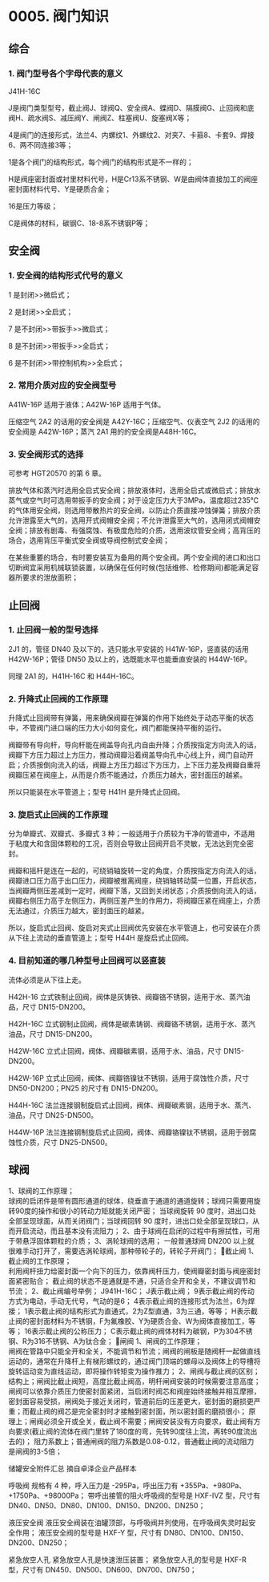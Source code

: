 # 0005. 阀门知识

## 综合

### 1. 阀门型号各个字母代表的意义

J41H-16C

J是阀门类型型号，截止阀J、球阀Q、安全阀A、蝶阀D、隔膜阀G、止回阀和底阀H、疏水阀S、减压阀Y、闸阀Z、柱塞阀U、旋塞阀X等；

4是阀门的连接形式，法兰4、内螺纹1、外螺纹2、对夹7、卡箍8、卡套9、焊接6、两不同连接3等；

1是各个阀门的结构形式，每个阀门的结构形式是不一样的；

H是阀座密封面或衬里材料代号，H是Cr13系不锈钢、W是由阀体直接加工的阀座密封面材料代号、Y是硬质合金；

16是压力等级；

C是阀体的材料，碳钢C、18-8系不锈钢P等；

## 安全阀

### 1. 安全阀的结构形式代号的意义
1 是封闭>>微启式；

2 是封闭>>全启式；

7 是不封闭>>带扳手>>微启式；

8 是不封闭>>带扳手>>全启式；

6 是不封闭>>带控制机构>>全启式；

### 2. 常用介质对应的安全阀型号

A41W-16P 适用于液体；A42W-16P 适用于气体。

压缩空气 2A2 的话用的安全阀是 A42Y-16C；压缩空气、仪表空气 2J2 的话用的安全阀是 A42W-16P；蒸汽 2A1 用的的安全阀是A48H-16C。

### 3. 安全阀形式的选择

可参考 HGT20570 的第 6 章。

排放气体和蒸汽时选用全启式安全阀；排放液体时，选用全启式或微启式；排放水蒸气或空气时可选用带扳手的安全阀；对于设定压力大于3MPa，温度超过235℃的气体用安全阀，则选用带散热片的安全阀，以防止介质直接冲蚀弹簧；排放介质允许泄露至大气的，选用开式阀帽安全阀；不允许泄露至大气的，选用闭式阀帽安全阀；排放有剧毒、有强腐蚀、有极度危险的介质，选用波纹管安全阀；高背压的场合，选用背压平衡式安全阀或导阀控制式安全阀；

在某些重要的场合，有时要安装互为备用的两个安全阀。两个安全阀的进口和出口切断阀宜采用机械联锁装置，以确保在任何时候(包括维修、检修期间)都能满足容器所要求的泄放面积；

## 止回阀
### 1. 止回阀一般的型号选择
2J1 的，管径 DN40 及以下的，选只能水平安装的 H41W-16P，竖直装的话用 H42W-16P；管径 DN50 及以上的，选既能水平也能垂直安装的 H44W-16P。

同理 2A1 的，H41H-16C 和 H44H-16C。

### 2. 升降式止回阀的工作原理          
升降式止回阀带有弹簧，用来确保阀瓣在弹簧的作用下始终处于动态平衡的状态中，不管阀门进口端的压力大小如何变化，阀门都能保持平衡的运行。

阀瓣带有导向杆，导向杆能在阀盖导向孔内自由升降；介质按指定方向流入的话，阀瓣下方压力超过上方压力，推动阀瓣沿着阀盖导向孔中心线上升，阀门自动开启；介质按倒向流入的话，阀瓣上方压力超过下方压力，上下压力差及阀瓣自重将阀瓣压紧在阀座上，从而是介质不能通过，介质压力越大，密封面压的越紧。

所以只能装在水平管道上；型号 H41H 是升降式止回阀。

### 3. 旋启式止回阀的工作原理
分为单瓣式、双瓣式、多瓣式 3 种；一般适用于介质较为干净的管道中，不适用于粘度大和含固体颗粒的工况，否则会导致止回阀开启不灵敏，无法达到完全密封。

阀瓣和摇杆是连在一起的，可绕销轴旋转一定的角度，介质按指定方向流入的话，阀瓣进口压力高于出口压力，阀瓣被推离阀座，绕销轴转动莫一位置，开启状态，当阀瓣两侧压差减到一定时，阀瓣下落，又回到关闭状态；介质按倒向流入的话，阀瓣右侧压力高于左侧压力，两侧压差产生的作用力，将阀瓣压紧在阀座上，介质无法通过，介质压力越大，密封面压的越紧。

所以，旋启式止回阀、旋启对夹式止回阀优先安装在水平管道上，也可安装在介质从下往上流动的垂直管道上；型号 H44H 是旋启式止回阀。

### 4. 目前知道的哪几种型号止回阀可以竖直装
流体必须是从下往上走。

H42H-16 立式铁制止回阀，阀体是灰铸铁、阀瓣铬不锈钢，适用于水、蒸汽油品，尺寸 DN15-DN200。

H42H-16C 立式钢制止回阀，阀体是碳素铸钢、阀瓣铬不锈钢，适用于水、蒸汽油品，尺寸 DN15-DN200。

H42W-16C 立式止回阀，阀体、阀瓣碳素钢，适用于水、油品，尺寸 DN15-DN200。

H42W-16P 立式止回阀，阀体、阀瓣铬镍钛不锈钢，适用于腐蚀性介质，尺寸 DN50-DN200；PN25 的尺寸有 DN15-DN200。

H44H-16C 法兰连接钢制旋启式止回阀，阀体、阀瓣碳素钢，适用于水、蒸汽、油品，尺寸 DN25-DN500。

H44W-16P 法兰连接钢制旋启式止回阀，阀体、阀瓣铬镍钛不锈钢，适用于弱腐蚀性介质，尺寸 DN25-DN500。

## 球阀
1、球阀的工作原理；  
球阀的启闭件是带有圆形通道的球体，绕垂直于通道的通道旋转；球阀只需要用旋转90度的操作和很小的转动力矩就能关闭严密；
当球阀旋转 90 度时，进出口处全部呈现球面，从而关闭阀门；当球阀回转 90 度时，进出口处全部呈现球口，从而开启流动，而且基本没有流阻力；
2、由于球阀在启闭的过程中有擦拭性，可用于带悬浮固体颗粒的介质；
3、涡轮球阀的选用；
一般普通球阀 DN200 以上就很难手动打开了，需要选涡轮球阀，那种带轮子的，转轮子开阀门；
截止阀
1、截止阀的工作原理；  
利用阀杆扭力给密封面一个向下的压力，依靠阀杆压力，使阀瓣密封面与阀座密封面紧密贴合；
截止阀的状态不是通就是不通，只适合全开和全关，不建议调节和节流；
2、截止阀编号举例；
J941H-16C；
J表示截止阀；
9表示截止阀的传动方式为电动，手动无代号，气动的是6；
4表示截止阀的连接形式为法兰，6为焊接；
1表示截止阀的结构形式为直通式，2为Z型直通，3为三通，等等；
H表示截止阀的密封面材料为不锈钢，F为氟橡胶、Y为硬质合金、W为阀体直接加工，等等；
16表示截止阀的公称压力；
C表示截止阀的阀体材料为碳钢，P为304不锈钢、R为316不锈钢、A为钛合金；
闸阀
1、闸阀的工作原理；  
闸阀在管路中只能全开和全关，不能调节和节流；闸阀的闸板是随阀杆一起做直线运动的，通常在升降杆上有梯形螺纹的，通过阀门顶端的螺母以及阀体上的导槽将旋转运动变为直线运动，即将操作转矩变为操作推力；
2、闸阀与截止阀的区别；
结构上；闸阀比截止阀短，高度比截止阀高，明杆闸阀安装的时候需要注意高度；闸阀可以依靠介质压力使密封面紧闭，当启闭时阀芯和阀座始终接触并相互摩擦，密封面容易受损，闸阀处于接近关闭时，管道前后的压差更大，密封面的磨损更严重；而截止阀的阀芯是完全密封时才接触到密封面，所以密封面的磨损很小；
原理上；闸阀必须全开或全关，截止阀不需要；闸阀安装没有方向要求，截止阀有方向要求(截止阀的流体在阀门里转了180度的弯，先转90度往上流，再转90度流出去的)；
阻力系数上；普通闸阀的阻力系数是0.08-0.12，普通截止阀的流动阻力是闸阀的3-5倍；




储罐安全附件汇总
摘自卓泽企业产品样本

呼吸阀
规格有 4 种，呼入压力是 -295Pa，呼出压力有 +355Pa、+980Pa、+1750Pa、+98000Pa；
带呼出接管的阻火呼吸阀的型号是 HXF-IVZ 型，尺寸有 DN40、DN50、DN80、DN100、DN150、DN200、DN250；

液压安全阀
液压安全阀装在油罐顶部，与呼吸阀并列使用，在呼吸阀失灵时起安全作用；
液压安全阀的型号是 HXF-Y 型，尺寸有 DN80、DN100、DN150、DN200、DN250；

紧急放空人孔
紧急放空人孔是快速泄压装置；
紧急放空人孔的型号是 HXF-R 型，尺寸有 DN450、DN500、DN600、DN700、DN750；
